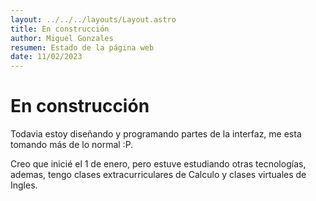 ```yaml
---
layout: ../../../layouts/Layout.astro
title: En construcción
author: Miguel Gonzales
resumen: Estado de la página web
date: 11/02/2023
---
```


# En construcción

Todavia estoy diseñando y programando partes de la interfaz, me esta tomando más de lo normal :P.

Creo que inicié el 1 de enero, pero estuve estudiando otras tecnologías, ademas, tengo clases extracurriculares de Calculo y clases virtuales de Ingles.